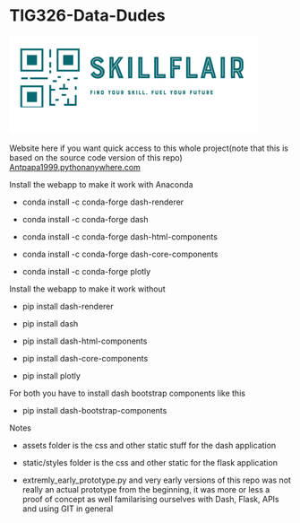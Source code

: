 # TIG326-Data-Dudes

![alt text](/assets/img/skillflair.PNG)

Website here if you want quick access to this whole project(note that this is based on the source code version of this repo)
[Antpapa1999.pythonanywhere.com](https://antpapa1999.pythonanywhere.com/)

Install the webapp to make it work with Anaconda

* conda install -c conda-forge dash-renderer 

* conda install -c conda-forge dash 

* conda install -c conda-forge dash-html-components 

* conda install -c conda-forge dash-core-components

* conda install -c conda-forge plotly

Install the webapp to make it work without

* pip install dash-renderer

* pip install dash  

* pip install dash-html-components 

* pip install dash-core-components

* pip install plotly

For both you have to install dash bootstrap components like this

* pip install dash-bootstrap-components

Notes

* assets folder is the css and other static stuff for the dash application

* static/styles folder is the css and other static for the flask application

* extremly_early_prototype.py and very early versions of this repo was not really an actual prototype from the beginning, it was more or less a proof of concept as well familarising ourselves with Dash, Flask, APIs and using GIT in general

